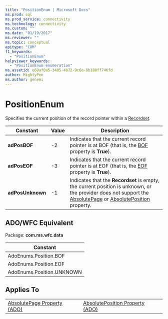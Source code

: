 ```yaml
---
title: "PositionEnum | Microsoft Docs"
ms.prod: sql
ms.prod_service: connectivity
ms.technology: connectivity
ms.custom: ""
ms.date: "01/19/2017"
ms.reviewer: ""
ms.topic: conceptual
apitype: "COM"
f1_keywords: 
  - "PositionEnum"
helpviewer_keywords: 
  - "PositionEnum enumeration"
ms.assetid: e69af0a5-3405-4b72-9c6e-6b188ff746fd
author: MightyPen
ms.author: genemi
---
```

# PositionEnum
Specifies the current position of the record pointer within a [Recordset](../../../ado/reference/ado-api/recordset-object-ado.md).  
  
|Constant|Value|Description|  
|--------------|-----------|-----------------|  
|**adPosBOF**|-2|Indicates that the current record pointer is at BOF (that is, the [BOF](../../../ado/reference/ado-api/bof-eof-properties-ado.md) property is **True**).|  
|**adPosEOF**|-3|Indicates that the current record pointer is at EOF (that is, the [EOF](../../../ado/reference/ado-api/bof-eof-properties-ado.md) property is **True**).|  
|**adPosUnknown**|-1|Indicates that the **Recordset** is empty, the current position is unknown, or the provider does not support the [AbsolutePage](../../../ado/reference/ado-api/absolutepage-property-ado.md) or [AbsolutePosition](../../../ado/reference/ado-api/absoluteposition-property-ado.md) property.|  
  
## ADO/WFC Equivalent  
 Package: **com.ms.wfc.data**  
  
|Constant|  
|--------------|  
|AdoEnums.Position.BOF|  
|AdoEnums.Position.EOF|  
|AdoEnums.Position.UNKNOWN|  
  
## Applies To  
  
|||  
|-|-|  
|[AbsolutePage Property (ADO)](../../../ado/reference/ado-api/absolutepage-property-ado.md)|[AbsolutePosition Property (ADO)](../../../ado/reference/ado-api/absoluteposition-property-ado.md)|
